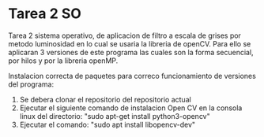 # Tarea 2 SO

Tarea 2 sistema operativo, de aplicacion de filtro a escala de grises por metodo luminosidad en lo cual se usaria la libreria de openCV.
Para ello se aplicaran 3 versiones de este programa las cuales son la forma secuencial, por hilos y por la libreria openMP.

Instalacion correcta de paquetes para correco funcionamiento de versiones del programa:

1) Se debera clonar el repositorio del repositorio actual
2) Ejecutar el siguiente comando de instalacion Open CV en la consola linux del directorio: "sudo apt-get install python3-opencv"
3) Ejecutar el comando: "sudo apt install libopencv-dev"
